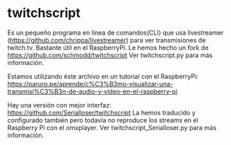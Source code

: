 twitchscript
============

Es un pequeño programa en línea de comandos(CLI) que usa livestreamer (https://github.com/chrippa/livestreamer) para ver transmisiones de twitch.tv.
Bastante útil en el RaspberryPi. Le hemos hecho un fork de https://github.com/schmodd/twitchscript
Ver twitchscript.py para más información.

Estamos utilizando éste archivo en un tutorial con el RaspberryPi: https://paruro.pe/aprende/c%C3%B3mo-visualizar-una-transmisi%C3%B3n-de-audio-y-video-en-el-raspberry-pi

Hay una versión con mejor interfaz: https://github.com/Serialloser/twitchscript
La hemos traducido y configurado también pero todavía no reproduce los streams en el Raspberry Pi con el omxplayer.
Ver twitchscript_Serialloser.py para más información.
